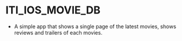 # ITI_IOS_MOVIE_DB
- A simple app that shows a single page of the latest movies, shows reviews and trailers of each movies. 
